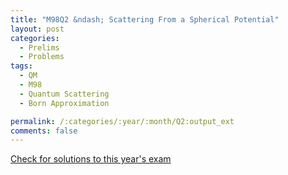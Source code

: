 ```yaml
---
title: "M98Q2 &ndash; Scattering From a Spherical Potential"
layout: post
categories:
  - Prelims
  - Problems
tags:
  - QM
  - M98
  - Quantum Scattering
  - Born Approximation

permalink: /:categories/:year/:month/Q2:output_ext
comments: false
---
```

<object data="1998M2Q.pdf" type="application/pdf" width="100%" height="500"></object>
<div class="message"><a href='https://princetonprelim.com/prelim/1/'>Check for solutions to this year's exam</a></div>